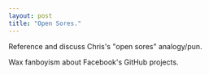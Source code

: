 ```yaml
---
layout: post
title: "Open Sores."
---
```


Reference and discuss Chris's "open sores" analogy/pun.

Wax fanboyism about Facebook's GitHub projects.